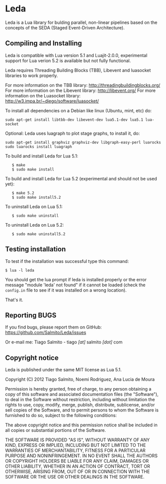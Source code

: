 # Leda
Leda is a Lua library for bulding parallel, non-linear pipelines based on the concepts of the SEDA (Staged Event-Driven Architecture).

## Compiling and Installing
Leda is compatible with Lua version 5.1 and Luajit-2.0.0, experimental support for Lua verion 5.2 is available but not fully functional.

Leda requires Threading Building Blocks (TBB), Libevent and luasocket libraries to work properly.

For more information on the TBB library: http://threadingbuildingblocks.org/
For more information on the Libevent library: http://libevent.org/
For more information on the Luasocket library: http://w3.impa.br/~diego/software/luasocket/

To install all dependencies on a Debian like linux (Ubuntu, mint, etc) do: 
```
sudo apt-get install libtbb-dev libevent-dev lua5.1-dev lua5.1 lua-socket
```

Optional: Leda uses luagraph to plot stage graphs, to install it, do:

```
sudo apt-get install graphviz graphviz-dev libgraph-easy-perl luarocks
sudo luarocks install luagraph
```

To build and install Leda for Lua 5.1:
```
   $ make
   $ sudo make install
```

To build and install Leda for Lua 5.2 (experimental and should not be used yet):
```
   $ make 5.2
   $ sudo make install5.2
```

To uninstall Leda on Lua 5.1:
```
   $ sudo make uninstall
```

To uninstall Leda on Lua 5.2:
```
   $ sudo make uninstall5.2
```

## Testing installation
To test if the installation was successful type this command:

```
$ lua -l leda
```

You should get the lua prompt if leda is installed properly or the error message "module 'leda' not found"  if it cannot be loaded (check the ```config.in``` file to see if it was installed on a wrong location).

That's it.

## Reporting BUGS
If you find bugs, please report them on GitHub: https://github.com/Salmito/Leda/issues

Or e-mail me: Tiago Salmito - tiago _[at]_ salmito _[dot]_ com
## Copyright notice
Leda is published under the same MIT license as Lua 5.1.

Copyright (C) 2012 Tiago Salmito, Noemi Rodriguez, Ana Lucia de Moura

Permission is hereby granted, free of charge, to any person obtaining a copy
of this software and associated documentation files (the "Software"), to deal
in the Software without restriction, including without limitation the rights
to use, copy, modify, merge, publish, distribute, sublicense, and/or sell
copies of the Software, and to permit persons to whom the Software is
furnished to do so, subject to the following conditions:

The above copyright notice and this permission notice shall be included in
all copies or substantial portions of the Software.

THE SOFTWARE IS PROVIDED "AS IS", WITHOUT WARRANTY OF ANY KIND, EXPRESS OR
IMPLIED, INCLUDING BUT NOT LIMITED TO THE WARRANTIES OF MERCHANTABILITY,
FITNESS FOR A PARTICULAR PURPOSE AND NONINFRINGEMENT.  IN NO EVENT SHALL THE
AUTHORS OR COPYRIGHT HOLDERS BE LIABLE FOR ANY CLAIM, DAMAGES OR OTHER
LIABILITY, WHETHER IN AN ACTION OF CONTRACT, TORT OR OTHERWISE, ARISING FROM,
OUT OF OR IN CONNECTION WITH THE SOFTWARE OR THE USE OR OTHER DEALINGS IN
THE SOFTWARE.
